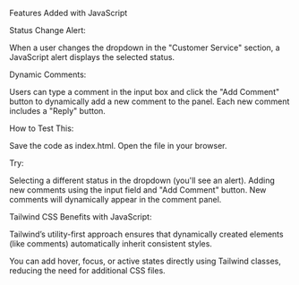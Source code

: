 Features Added with JavaScript


Status Change Alert:

When a user changes the dropdown in the "Customer Service" section, a JavaScript alert displays the selected status.


Dynamic Comments:

Users can type a comment in the input box and click the "Add Comment" button to dynamically add a new comment to the panel.
Each new comment includes a "Reply" button.







How to Test This:

Save the code as index.html.
Open the file in your browser.

Try:


Selecting a different status in the dropdown (you'll see an alert).
Adding new comments using the input field
and "Add Comment" button. New comments will dynamically appear in the comment panel.









Tailwind CSS Benefits with JavaScript:


Tailwind’s utility-first approach ensures that dynamically created elements (like comments) automatically inherit consistent styles.



You can add hover, focus, or active states directly using Tailwind classes, reducing the need for additional CSS files.
